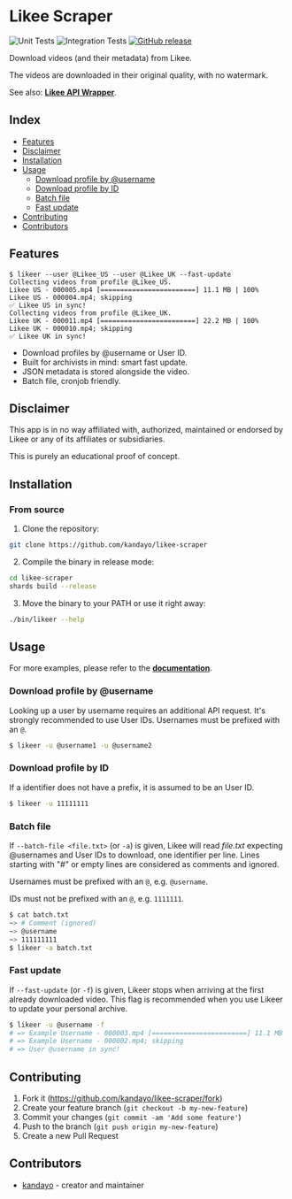 # Likee Scraper

![Unit Tests](https://github.com/kandayo/likee-scraper/workflows/Unit%20Tests/badge.svg)
![Integration Tests](https://github.com/kandayo/likee-scraper/workflows/Integration%20Tests/badge.svg)
[![GitHub release](https://img.shields.io/github/release/kandayo/likee-scraper.svg?label=Release)](https://github.com/kandayo/likee-scraper/releases)

Download videos (and their metadata) from Likee.

The videos are downloaded in their original quality, with no watermark.

See also: [**Likee API Wrapper**](https://github.com/kandayo/likee.cr).

## Index

- [Features](#features)
- [Disclaimer](#disclaimer)
- [Installation](#installation)
- [Usage](#usage)
  - [Download profile by @username](#download-profile-by-username)
  - [Download profile by ID](#download-profile-by-id)
  - [Batch file](#batch-file)
  - [Fast update](#fast-update)
- [Contributing](#contributing)
- [Contributors](#contributors)

## Features

```
$ likeer --user @Likee_US --user @Likee_UK --fast-update
Collecting videos from profile @Likee_US.
Likee US - 000005.mp4 [========================] 11.1 MB | 100%
Likee US - 000004.mp4; skipping
✅ Likee US in sync!
Collecting videos from profile @Likee_UK.
Likee UK - 000011.mp4 [========================] 22.2 MB | 100%
Likee UK - 000010.mp4; skipping
✅ Likee UK in sync!
```

- Download profiles by @username or User ID.
- Built for archivists in mind: smart fast update.
- JSON metadata is stored alongside the video.
- Batch file, cronjob friendly.

## Disclaimer

This app is in no way affiliated with, authorized, maintained or endorsed by
Likee or any of its affiliates or subsidiaries.

This is purely an educational proof of concept.

## Installation

### From source

1. Clone the repository:

```bash
git clone https://github.com/kandayo/likee-scraper
```

2. Compile the binary in release mode:

```bash
cd likee-scraper
shards build --release
```

3. Move the binary to your PATH or use it right away:

```bash
./bin/likeer --help
```

## Usage

For more examples, please refer to the [**documentation**](https://absolab.xyz/likee-scraper).

### Download profile by @username

Looking up a user by username requires an additional API request. It's strongly
recommended to use User IDs. Usernames must be prefixed with an `@`.

```bash
$ likeer -u @username1 -u @username2
```

### Download profile by ID

If a identifier does not have a prefix, it is assumed to be an User ID.

```bash
$ likeer -u 11111111
```

### Batch file

If `--batch-file <file.txt>` (or `-a`) is given, Likee will read *file.txt*
expecting @usernames and User IDs to download, one identifier per line.
Lines starting with "#" or empty lines are considered as comments and ignored.

Usernames must be prefixed with an `@`, e.g. `@username`.

IDs must not be prefixed with an `@`, e.g. `1111111`.

```bash
$ cat batch.txt
~> # Comment (ignored)
~> @username
~> 111111111
$ likeer -a batch.txt
```

### Fast update

If `--fast-update` (or `-f`) is given, Likeer stops when arriving at the
first already downloaded video. This flag is recommended when you use Likeer
to update your personal archive.

```bash
$ likeer -u @username -f
# => Example Username - 000003.mp4 [========================] 11.1 MB | 100%
# => Example Username - 000002.mp4; skipping
# => User @username in sync!
```

## Contributing

1. Fork it (<https://github.com/kandayo/likee-scraper/fork>)
2. Create your feature branch (`git checkout -b my-new-feature`)
3. Commit your changes (`git commit -am 'Add some feature'`)
4. Push to the branch (`git push origin my-new-feature`)
5. Create a new Pull Request

## Contributors

- [kandayo](https://github.com/kandayo) - creator and maintainer
